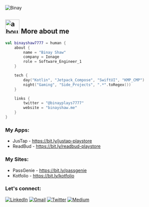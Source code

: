  <!--p>
   <img src="https://user-images.githubusercontent.com/62587060/155869994-699a077f-fffc-4ffd-816d-fd7cab5ed512.png"/>
    <img src="https://user-images.githubusercontent.com/62587060/182472944-2991c181-5275-469d-a34e-304171682ec4.gif"/>
 </p-->
![Binay](https://github.com/binayshaw7777/binayshaw7777/assets/62587060/37dd913d-ded9-45a4-bf67-8bbba405f5dc)

<!--## Hi, This is Binay,-->
## <img width="45" alt="about" src="https://raw.github.com/SebastianAigner/SebastianAigner/master/about.png"> More about me
```kotlin
val binayshaw7777 = human {
    about {
        name = "Binay Shaw"
        company = Ionage
        role = Software_Engineer_1
    }

    tech {
        day("Kotlin", "Jetpack_Compose", "SwiftUI", "KMP_CMP")
        night("Gaming", "Side_Projects", ".*".toRegex())
    }

    links {
        twitter = "@binayplays7777"
        website = "binayshaw.me"
    }
}
```
<!--
A self-taught Android developer and UI Designer.

- I develop Native Android Applications using both XML & Jetpack Compose
- I'm currently working on Compose libraries like [KotStep](https://github.com/binayshaw7777/KotStep)
- I'm also contributing to Compose Web Framework [Kobweb](https://github.com/varabyte/kobweb)
- I write articles on [Medium](https://medium.com/@binayshaw7777) as well
-->

### My Apps:
- JusTap - https://bit.ly/justap-playstore
- ReadBud - https://bit.ly/readbud-playstore

### My Sites:
- PassGenie - https://bit.ly/passgenie
- Kotfolio - https://bit.ly/kotfolio


### Let's connect:
[![LinkedIn](https://img.shields.io/badge/LinkedIn-0077B5?style=for-the-badge&logo=linkedin&logoColor=white)](https://linkedin.com/in/binayshaw7777)
[![Gmail](https://img.shields.io/badge/Gmail-D14836?style=for-the-badge&logo=gmail&logoColor=white)](mailto:binayshaw7777@gmail.com)
[![Twitter](https://img.shields.io/badge/Twitter-1DA1F2?style=for-the-badge&logo=twitter&logoColor=white)](https://twitter.com/binayplays7777)
[![Medium](https://img.shields.io/badge/Medium-12100E?style=for-the-badge&logo=medium&logoColor=white)](https://medium.com/@binayshaw7777)
<!--[![My Skills](https://skillicons.dev/icons?i=github)](https://github.com/binayshaw7777)
[![My Skills](https://skillicons.dev/icons?i=linkedin)](https://linkedin.com/in/binayshaw7777)
[![My Skills](https://skillicons.dev/icons?i=twitter)](https://twitter.com/binayplays7777)
<!--[![My Skills](https://skillicons.dev/icons?i=discord)](https://discord.gg/2DDd4KJKRe)-->
<!-- [![LinkedIn](https://img.shields.io/badge/LinkedIn-0077B5?style=for-the-badge&logo=linkedin&logoColor=white)](https://linkedin.com/in/binayshaw7777) [![Twitter](https://img.shields.io/badge/Twitter-1DA1F2?style=for-the-badge&logo=twitter&logoColor=white)](https://twitter.com/binayplays7777) [![HashNode](https://img.shields.io/badge/Hashnode-2962FF?style=for-the-badge&logo=hashnode&logoColor=white)](https://hashnode.com/@binayshaw7777) [![Behance](https://img.shields.io/badge/Behance-0054F7?style=for-the-badge&logo=behance&logoColor=white)](https://behance.net/GAMIX7) [![Leetcode](https://img.shields.io/badge/-LeetCode-FFA116?style=for-the-badge&logo=LeetCode&logoColor=black)](https://www.leetcode.com/binayshaw7777)
<div align="center" width=100%>  -->

<!--  [![Medium](https://img.shields.io/badge/Medium-12100E?style=for-the-badge&logo=medium&logoColor=white)](https://medium.com/@binayshaw7777) -->
<!--   [![YouTube](https://img.shields.io/badge/YouTube-FF0000?style=for-the-badge&logo=youtube&logoColor=white)](https://youtube.com/c/GAMIX7) -->
<!--[![LeetCode Stats](https://leetcard.jacoblin.cool/binayshaw7777?theme=nord&animation=true&font=Roboto%20Mono)](https://leetcode.com/binayshaw7777)-->
<!--/div-->


<!-- ### 💻 Tech Stack:
[![My Skills](https://skillicons.dev/icons?i=java,kotlin,js,html,css,express,md,nodejs)](https://github.com/binayshaw7777)

<!-- ![Kotlin](https://img.shields.io/badge/kotlin-%237F52FF.svg?style=for-the-badge&logo=kotlin&logoColor=white) ![Java](https://img.shields.io/badge/java-%23ED8B00.svg?style=for-the-badge&logo=java&logoColor=white) ![HTML](https://img.shields.io/badge/HTML5-E34F26?style=for-the-badge&logo=html5&logoColor=white) ![Javascript](https://img.shields.io/badge/JavaScript-323330?style=for-the-badge&logo=javascript&logoColor=F7DF1E) ![Node JS](https://img.shields.io/badge/Node.js-339933?style=for-the-badge&logo=nodedotjs&logoColor=white) ![Express.js](https://img.shields.io/badge/express.js-%23404d59.svg?style=for-the-badge&logo=express&logoColor=%2361DAFB)  -->

<!-- ![Express JS](https://img.shields.io/badge/Express.js-000000?style=for-the-badge&logo=express&logoColor=white) -->
<!-- ![css](https://img.shields.io/badge/CSS3-1572B6?style=for-the-badge&logo=css3&logoColor=white) 
![Markdown](https://img.shields.io/badge/markdown-%23000000.svg?style=for-the-badge&logo=markdown&logoColor=white) <a href='https://github.com/binayshaw7777' target="_blank"><img alt='XML' src='https://img.shields.io/badge/XML-100000?style=for-the-badge&logo=XML&logoColor=00B3FF&labelColor=00B3FF&color=00B3FF'/></a> >


### Tools:
[![My Skills](https://skillicons.dev/icons?i=androidstudio,figma,firebase,git,idea,mongodb,ps,postman,stackoverflow,vscode)](https://github.com/binayshaw7777)

<!-- ![Android Studio](https://img.shields.io/badge/Android_Studio-3DDC84?style=for-the-badge&logo=android-studio&logoColor=white) ![Figma](https://img.shields.io/badge/figma-%23F24E1E.svg?style=for-the-badge&logo=figma&logoColor=white) ![Firebase](https://img.shields.io/badge/firebase-%23039BE5.svg?style=for-the-badge&logo=firebase) ![VSCode](https://img.shields.io/badge/VSCode-0078D4?style=for-the-badge&logo=visual%20studio%20code&logoColor=white) ![Git](https://img.shields.io/badge/GIT-E44C30?style=for-the-badge&logo=git&logoColor=white) ![MongoDB](https://img.shields.io/badge/MongoDB-4EA94B?style=for-the-badge&logo=mongodb&logoColor=white) ![IntelliJ IDEA](https://img.shields.io/badge/IntelliJIDEA-000000.svg?style=for-the-badge&logo=intellij-idea&logoColor=white) ![Postman](https://img.shields.io/badge/Postman-FF6C37?style=for-the-badge&logo=postman&logoColor=white) >

### 📊 GitHub Stats:
<div align="center" width=100%>

<!--div> [](https://github-readme-streak-stats.herokuapp.com/?user=binayshaw7777&theme=prussian&hide_border=true)<br/> </div>
[![Top Langs](https://github-readme-stats.vercel.app/api/top-langs/?username=binayshaw7777&layout=compact)](https://github.com/binayshaw7777/github-readme-stats)

</div>

<!--## 🏆 GitHub Trophies

![](https://github-profile-trophy.vercel.app/?username=binayshaw7777&theme=dracula&no-frame=true&no-bg=false&margin-w=4)>
 <div align = "center">
 
**Visitors Count** 

![VisitorCount](https://profile-counter.glitch.me/{binayshaw7777}/count.svg) </div>

<!--# ⭐ Stats 
<div align="center">

[![Binay's GitHub activity graph](https://activity-graph.herokuapp.com/graph?username=binayshaw7777&theme=xcode)](https://github.com/binayshaw7777) <br>

<br>

</div-->

<!-- ![GitHub Snake dark](https://raw.githubusercontent.com/Platane/snk/output/github-contribution-grid-snake.svg) -->


<!--
## Contribute ##
All the developed Apps/Products are completely Free to use. You can contribute if you want :)<br><br>
[!["Buy Me A Coffee"](https://www.buymeacoffee.com/assets/img/custom_images/orange_img.png)](https://www.buymeacoffee.com/binayshaw7777) -->
